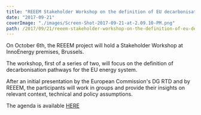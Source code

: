 ```yaml
---
title: "REEEM Stakeholder Workshop on the definition of EU decarbonisation pathways"
date: "2017-09-21"
coverImage: "./images/Screen-Shot-2017-09-21-at-2.09.10-PM.png"
path: /2017/09/21/reeem-stakeholder-workshop-on-the-definition-of-eu-decarbonisation-pathways/
---
```


On October 6th, the REEEM project will hold a Stakeholder Workshop at InnoEnergy premises, Brussels.

The workshop, first of a series of two, will focus on the definition of decarbonisation pathways for the EU energy system.

After an initial presentation by the European Commission's DG RTD and by REEEM, the participants will work in groups and provide their insights on relevant context, technical and policy assumptions.

The agenda is available [HERE](https://www.reeem.org/wp-content/uploads/2017/11/REEEM-1stWS_agenda.pdf)

